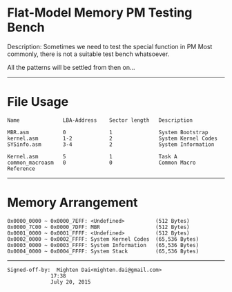 #  Flat-Model Memory PM Testing Bench

Description:
  Sometimes we need to test the special function in PM
Most commonly, there is not a suitable test bench whatsoever.

All the patterns will be settled from then on...

-------------------------------
# File Usage

	Name              LBA-Address    Sector length   Description
	
	MBR.asm           0              1               System Bootstrap
	kernel.asm        1-2            2               System Kernel Codes
	SYSinfo.asm       3-4            2               System Information
	
	Kernel.asm        5              1               Task A
	common_macroasm   0              0               Common Macro Reference
	
-------------------------------
# Memory Arrangement

	0x0000_0000 ~ 0x0000_7EFF: <Undefined>          (512 Bytes)
	0x0000_7C00 ~ 0x0000_7DFF: MBR                  (512 Bytes)
	0x0001_0000 ~ 0x0001_FFFF: <Undefined>          (512 Bytes)
	0x0002_0000 ~ 0x0002_FFFF: System Kernel Codes  (65,536 Bytes)
	0x0003_0000 ~ 0x0003_FFFF: System Information   (65,536 Bytes)
	0x0004_0000 ~ 0x0004_FFFF: System Stack         (65,536 Bytes)

-------------------------------
	Signed-off-by:  Mighten Dai<mighten.dai@gmail.com>
				  17:38
                  July 20, 2015